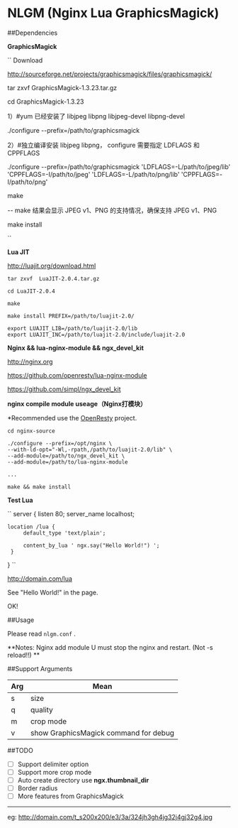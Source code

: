 NLGM (Nginx Lua GraphicsMagick)
=====================

##Dependencies

**GraphicsMagick**

``
Download

http://sourceforge.net/projects/graphicsmagick/files/graphicsmagick/

tar zxvf  GraphicsMagick-1.3.23.tar.gz

cd GraphicsMagick-1.3.23

1）#yum 已经安装了 libjpeg libpng libjpeg-devel libpng-devel

./configure --prefix=/path/to/graphicsmagick 

2）#独立编译安装  libjpeg  libpng，  configure 需要指定 LDFLAGS  和 CPPFLAGS

./configure --prefix=/path/to/graphicsmagick 'LDFLAGS=-L/path/to/jpeg/lib' 'CPPFLAGS=-I/path/to/jpeg'  'LDFLAGS=-L/path/to/png/lib' 'CPPFLAGS=-I/path/to/png' 

make 

-- make 结果会显示 JPEG v1、PNG  的支持情况，确保支持 JPEG v1、PNG 

make install

``

**Lua JIT**

http://luajit.org/download.html

```
tar zxvf  LuaJIT-2.0.4.tar.gz

cd LuaJIT-2.0.4

make

make install PREFIX=/path/to/luajit-2.0/

export LUAJIT_LIB=/path/to/luajit-2.0/lib
export LUAJIT_INC=/path/to/luajit-2.0/include/luajit-2.0

```


**Nginx && lua-nginx-module && ngx_devel_kit**

http://nginx.org

https://github.com/openresty/lua-nginx-module

https://github.com/simpl/ngx_devel_kit

**nginx compile module useage（Nginx打模块）**

*Recommended use the [OpenResty](http://openresty.org/cn/index.html) project.

```
cd nginx-source

./configure --prefix=/opt/nginx \
--with-ld-opt="-Wl,-rpath,/path/to/luajit-2.0/lib" \
--add-module=/path/to/ngx_devel_kit \
--add-module=/path/to/lua-nginx-module

...

make && make install

```

**Test Lua**

``
server {
    listen  80;
    server_name  localhost;
    
    location /lua {
         default_type 'text/plain';
          
         content_by_lua ' ngx.say("Hello World!") ';
     }
}
``

http://domain.com/lua 
  
See "Hello World!" in the page.
  
OK!


##Usage

Please read `nlgm.conf` .

**Notes: Nginx add module U must stop the nginx and restart. (Not -s reload!!) **


##Support Arguments


Arg | Mean 
----|------
s   | size  
q   | quality  
m   | crop mode 
v   | show GraphicsMagick command for debug


##TODO

- [ ] Support delimiter option
- [ ] Support more crop mode
- [ ] Auto create directory use **ngx.thumbnail_dir**
- [ ] Border radius
- [ ] More features from GraphicsMagick

----------

eg: http://domain.com/t_s200x200/e3/3a/324jh3gh4jg32j4gj32g4.jpg
